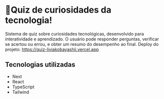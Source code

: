 # 🍧Quiz de curiosidades da tecnologia!
Sistema de quiz sobre curiosidades tecnológicas, desenvolvido para interatividade e aprendizado. O usuário pode responder perguntas, verificar se acertou ou errou, e obter um resumo do desempenho ao final.
Deploy do projeto:
https://quiz-liviakobayashii.vercel.app
## Tecnologias utilizadas
* Next
* React
* TypeScript
* Tailwind
